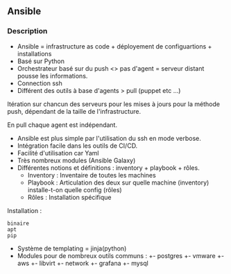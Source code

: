 ## Ansible

### Description

- Ansible = infrastructure as code + déployement de configuartions + installations
- Basé sur Python
- Orchestrateur basé sur du push <> pas d'agent = serveur distant pousse les informations.
- Connection ssh
- Différent des outils à base d'agents > pull (puppet etc ...)

Itération sur chancun des serveurs pour les mises à jours pour la méthode push, dépendant de la taille de l'infrastructure.

En pull chaque agent est indépendant.

- Ansible est plus simple par l'utilisation du ssh en mode verbose.
- Intégration facile dans les outils de CI/CD.
- Facilité d'utilisation car Yaml
- Très nombreux modules (Ansible Galaxy)
- Différentes notions et définitions : inventory + playbook + rôles.
    - Inventory : Inventaire de toutes les machines
    - Playbook  : Articulation des deux sur quelle machine (inventory) installe-t-on quelle config (rôles)
    - Rôles     : Installation spécifique

Installation :

    binaire
    apt
    pip

- Système de templating = jinja(python)
- Modules pour de nombreux outils communs :
    +- postgres
    +- vmware
    +- aws
    +- libvirt
    +- network
    +- grafana
    +- mysql
